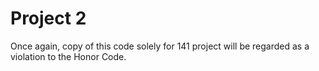 # Project 2

Once again, copy of this code solely for 141 project will be regarded as a violation to the Honor Code.
